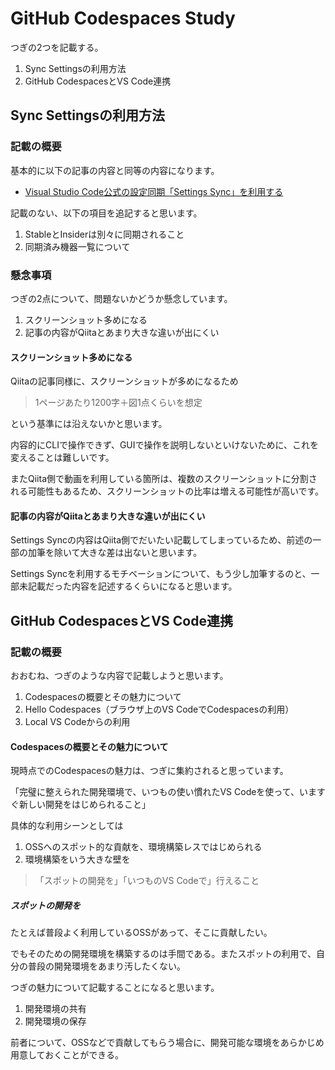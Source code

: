 # GitHub Codespaces Study

つぎの2つを記載する。

1. Sync Settingsの利用方法
2. GitHub CodespacesとVS Code連携

## Sync Settingsの利用方法

### 記載の概要

基本的に以下の記事の内容と同等の内容になります。

- [Visual Studio Code公式の設定同期「Settings Sync」を利用する](https://qiita.com/Nuits/items/6204a6b0576b7a4e37ea)

記載のない、以下の項目を追記すると思います。

1. StableとInsiderは別々に同期されること
2. 同期済み機器一覧について

### 懸念事項

つぎの2点について、問題ないかどうか懸念しています。

1. スクリーンショット多めになる
2. 記事の内容がQiitaとあまり大きな違いが出にくい

#### スクリーンショット多めになる

Qiitaの記事同様に、スクリーンショットが多めになるため

> 1ページあたり1200字＋図1点くらいを想定

という基準には沿えないかと思います。

内容的にCLIで操作できず、GUIで操作を説明しないといけないために、これを変えることは難しいです。

またQiita側で動画を利用している箇所は、複数のスクリーンショットに分割される可能性もあるため、スクリーンショットの比率は増える可能性が高いです。

#### 記事の内容がQiitaとあまり大きな違いが出にくい

Settings Syncの内容はQiita側でだいたい記載してしまっているため、前述の一部の加筆を除いて大きな差は出ないと思います。

Settings Syncを利用するモチベーションについて、もう少し加筆するのと、一部未記載だった内容を記述するくらいになると思います。

## GitHub CodespacesとVS Code連携

### 記載の概要

おおむね、つぎのような内容で記載しようと思います。

1. Codespacesの概要とその魅力について
2. Hello Codespaces（ブラウザ上のVS CodeでCodespacesの利用）
3. Local VS Codeからの利用

#### Codespacesの概要とその魅力について

現時点でのCodespacesの魅力は、つぎに集約されると思っています。

「完璧に整えられた開発環境で、いつもの使い慣れたVS Codeを使って、いますぐ新しい開発をはじめられること」

具体的な利用シーンとしては

1. OSSへのスポット的な貢献を、環境構築レスではじめられる
2. 環境構築をいう大きな壁を

> 「スポットの開発を」「いつものVS Codeで」行えること

##### スポットの開発を

たとえば普段よく利用しているOSSがあって、そこに貢献したい。

でもそのための開発環境を構築するのは手間である。またスポットの利用で、自分の普段の開発環境をあまり汚したくない。




つぎの魅力について記載することになると思います。

1. 開発環境の共有
2. 開発環境の保存

前者について、OSSなどで貢献してもらう場合に、開発可能な環境をあらかじめ用意しておくことができる。


